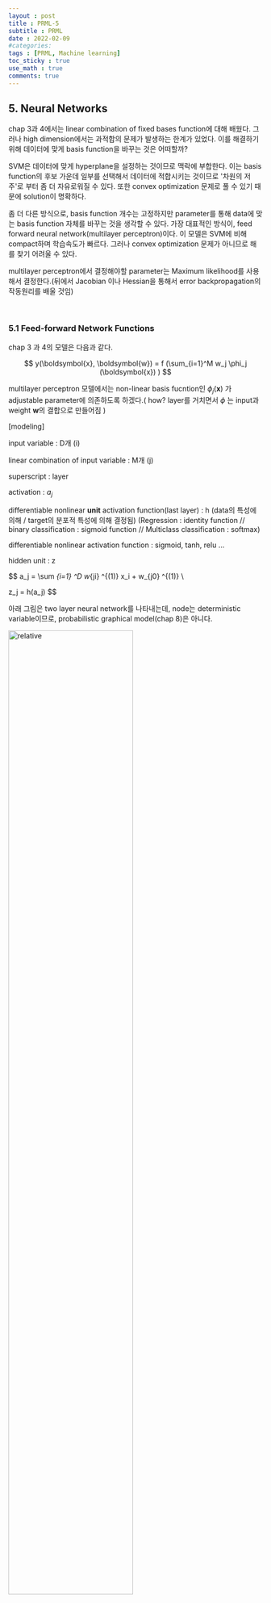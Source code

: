```yaml
---
layout : post
title : PRML-5
subtitle : PRML
date : 2022-02-09
#categories:
tags : [PRML, Machine learning]
toc_sticky : true
use_math : true
comments: true
--- 
```



## 5. Neural Networks

chap 3과 4에서는 linear combination of fixed bases function에 대해 배웠다. 그러나 high dimension에서는 과적합의 문제가 발생하는 한계가 있었다. 이를 해결하기 위해 데이터에 맞게 basis function을 바꾸는 것은 어떠할까? 

SVM은 데이터에 맞게 hyperplane을 설정하는 것이므로 맥락에 부합한다. 이는 basis function의 후보 가운데 일부를 선택해서 데이터에 적합시키는 것이므로 '차원의 저주'로 부터 좀 더 자유로워질 수 있다. 또한 convex optimization 문제로 풀 수 있기 때문에 solution이 명확하다.

좀 더 다른 방식으로, basis function 개수는 고정하지만 parameter를 통해 data에 맞는 basis function 자체를 바꾸는 것을 생각할 수 있다. 가장 대표적인 방식이, feed forward neural network(multilayer perceptron)이다. 이 모델은 SVM에 비해 compact하며 학습속도가 빠르다. 그러나 convex optimization 문제가 아니므로 해를 찾기 어려울 수 있다. 

multilayer perceptron에서 결정해야할 parameter는 Maximum likelihood를 사용해서 결정한다.(뒤에서 Jacobian 이나 Hessian을 통해서 error backpropagation의 작동원리를 배울 것임)


<br>


### 5.1 Feed-forward Network Functions

chap 3 과 4의 모델은 다음과 같다.

$$
y(\boldsymbol{x}, \boldsymbol{w}) = f (\sum_{i=1}^M w_j \phi_j (\boldsymbol{x}) )
$$

multilayer perceptron 모델에서는 non-linear basis fucntion인 $\phi_j (\boldsymbol{x})$ 가 adjustable parameter에 의존하도록 하겠다.( how? layer를 거치면서 
$\phi$ 는 input과 weight 
$\boldsymbol{w}$의 결합으로 만들어짐 )

[modeling]

input variable : D개 (i)

linear combination of input variable : M개 (j)

superscript : layer

activation : 
$a_j$

differentiable nonlinear **unit** activation function(last layer)  : h (data의 특성에 의해 / target의 분포적 특성에 의해 결정됨) (Regression : identity function // binary classification : sigmoid function // Multiclass classification : softmax)


differentiable nonlinear activation function  : sigmoid, tanh, relu ... 

hidden unit : z

$$
a_j = \sum _{i=1} ^D w_{ji} ^{(1)} x_i + w_{j0} ^{(1)} \\

z_j = h(a_j)
$$

아래 그림은 two layer neural network를 나타내는데, node는 deterministic variable이므로, probabilistic graphical model(chap 8)은 아니다. 

<img src='{{"/assets/img/prml-5-1.png"| relative_url}}'  width="70%" height="70%" title="1" alt='relative'>

식과 그림에서도 알 수 있듯, 각 layer는 perceptron 모델과 매우 유사하다. 결국 perceptron 모델 또한 에러를 줄이는 perceptron parameter w를 결정하고자 한다. 그러나 perceptron 모델은 class를 +1 과 -1 로 나누는 데에서 activation function이 step function인 반면, neural network에서는 differentiable 하다는 것이 차이라 할 수 있다. 

만약 hidden unit이 linear라면 결국 식 (5.7) 와 같이 중첩해서 식을 쓸 필요가 없고, input 과 output만이 있는 매우 simple한 모델을 만들 수 있을 것이다. 이러한 형태는 나중에 12장에서 배울 principal component analysis와 매우 유사하다고 할 수 있다.


network architecture에서 자주 사용되는 skip-layer connection은 경사소실을 막아, sparse 모델이 특정 gredient에만 영향을 크게 받는 것을 방지한다.

"모든 input 과 oupter이 hidden layer 에 의해 연결된다면 weight는 어떻게 정할 것인가 => maximum likelihood and Bayesian apporach "

아래 그림은 hidden unit과 network 학습 결과를 보여준다.


<img src='{{"/assets/img/prml-5-2.png"| relative_url}}'  width="70%" height="70%" title="1" alt='relative'>


<img src='{{"/assets/img/prml-5-3.png"| relative_url}}'  width="70%" height="70%" title="1" alt='relative'>


<br>


#### 5.1.1 Weight-space symmetries

feed-forward network의 특징 중 하나는, weight vector에 대한 multiple distinct choice 가 결국 같은 mapping function을 만들어 낸다는 것이다. 

ex1 ) tanh function와 같은 기함수의 특징을 활용할 때 M개의 hidden unit에 대해 $2^M$ 개의 weight vector가 동일한 network를 만들어 낼 것이다. 

ex2 ) hidden unit의 순서를 바꾸면 된다.  


<br>


### 5.2 Network Training


polynomial curve fitting(chap 1) 에서는 sum of square error function을 minimize 하는 parameter 값을 추정하는 것을 배웠다. neural network에서도 마찬가지로 parameter를 추정하는 것이 중요하다. 

우선 network output에 대한 확률적 접근을 할 수 있다.

target $\boldsymbol{t}$ 가 Gaussian distribution을 따른다고 생각해보자. Regression setting에서 unit activation function을 생각하면 parameter에 대한 MLE를 찾을 수 있다. 또한 Gaussian 가정 하에서는 likelihood function을 최대화 하는 것은 sum of square error function을 최소화 하는 것과 같다. 

가우시안의 경우에는 convex 문제를 쉽게 풀 수 있지만, 실제로 많은 경우에는 network function이 non-linearity를 가지고 있고, error function 또한 마찬가지이다. => analytic 하게 구해야 한다.


binary classification의 경우는 maximum likelihood 방식으로 parameter를 추정하는 것이 cross entropy error function을 최소화 하는 것과 동일하다. (sum of square error는 학습의 속도 또한 느리며, ML 방식에서 도출할 수 없는 error 이므로 generalization이 어렵다) 또한 target이 특정 분포를 따르는 것이 아니라, 0 또는 1로 명확하게 labelling 되어 있기 때문에 분산을 정의할 필요가 없다. 


binary classification with multiple target의 경우, linear classification은 각 linear model이 output과 각각 linearly independent 하게 영향을 주지만, neural network에서는 각 input이 각 output에 non-linearly 영향을 준다는 것이다. 

<br>


#### 5.2.1 Parameter optimization

geometric apporach

<img src='{{"/assets/img/prml-5-4.png"| relative_url}}'  width="70%" height="70%" title="1" alt='relative'>



weight space에서 $\delta \boldsymbol{w}$ 만큼 움직였을 때, error function의 변화는 
$\delta E \simeq \delta \boldsymbol{w}^T \nabla E(\boldsymbol{w}$) 이고 이때 gredient는 error를 가장 많이 줄이는 방향이다. 따라서 gredient가 0에 매우 근사할 때 error를 가장 작게 하는 값에 도달했다고 할 수 있다.

"Points at which the gradient vanishes are called stationary points and may be further classified into minima, maxima, and saddle point"

Network 안에는 수많은 inequivalent stationary point 와 inequivalent minima 가 존재한다. 그러나 반드시 global minima를 찾을 필요는 없으며 존재하지 않을 수도 있다. 실제로 할 수 있는 것은 local minima 후보지를 몇개 선정한 다음 이를 비교해서 최적의 값을 찾는 것이다. 

(Newton-Rhapson 방법과 같이 iterative하게 parameter 값을 추정해야할 경우도 있다.)

<br>

<br>


### 5.5 Regularization in Neural Networks

hidden unit의 개수는 모델을 설계할 때 정하는 free parameter이며 모델 자체의 성능을 결정하게 된다. 한 방법으로 maximum likelihood setting을 통해서 최적의 hidden unit 개수를 결정할 수도 있을 것이다. 아래 그림은 hidden unit의 개수에 따른 fitting 결과를 보여준다.

<img src='{{"/assets/img/prml-5-5.png"| relative_url}}'  width="70%" height="70%" title="1" alt='relative'>

overfitting을 방지하는 방법으로는 초기에 hidden unit의 개수를 매우 큰 모형을 만든 다음 데이터를 적합해가면서 sparse한 모형을 만들어 내는 방식이 있다. 이를 위해 regularized error를 설정하는 것을 생각해볼 수 있다.(weight decay) 또한, 이전에도 배웠지만 L2 regularization 하에서 최적의 계수를 찾는 것은 gaussian prior에서 MAP를 찾는 것과 동일하다. 

$$
\tilde E(\boldsymbol{w}) =E(\boldsymbol{w}) + \frac{\lambda}{2}\boldsymbol{w}^T\boldsymbol{w}
$$




또다른 방법으로는 validation set을 통해서도 적절한 hidden unit의 개수를 설정할 수 있을 것이다(또한 hidden unit을 만드는 weight를 결정할 수 있을 것이다)


<br>

#### 5.5.1 Consistent Gaussian Priors

weight decay의 한계는 neural network mapping에서 weight에 대한 transformation(scaling)
과 일치하지 않는 부분이 있다는 것이다. 

기존 데이터를 transform한 데이터를 생각해보자. 두 데이터를 모델을 통해 train 했을 때, 일반적으로 weight 는 다르겠지만 두 모델의 동일한 layer의 weight는 linear transform으로 서로 표현될 수 있을 것이다. 이때에 regularization을 생각해보자. linear transform에 의해 변형된 데이터이므로, regularization 또한 동일한 데이터(변수)에 적용되어야 할 것이다.

그러나 위에서 본 regularized error 는 이러한 점을 만족하지 못한다.(layer 별로 activation function이 다르기 때문에 regularization 또한 다르게 적용되어야 한다) 이를 위해 새로운 regularization term을 제시한다. $\mathcal{w}_1$ 은 첫번째 layer, 
$\mathcal{w}_2$ 는 두번째 layer를 의미한다. 

$$
\frac{\lambda_1}{2}\sum_{w \in \mathcal{w}_1}w^2 + \frac{\lambda_2}{2}\sum_{w \in \mathcal{w}_2}w^2
$$

weight의 prior를 고려한다면 prior는 다음과 같다.(regularizer can be interpreted as the negative loarithm of prior)

$$
p(\boldsymbol{w}) \propto exp(- \frac{1}{2} \sum_k \alpha_k ||\boldsymbol{w}||_k^2)
$$



<br>

#### 5.5.2 Early stopping

모델의 복잡성을 control하는 방법으로 regularization의 대안으로 early stopping을 제시한다. network training에서는 error는 비증가(non-increasing) 함수이다. 그러나 validation set을 통해 모델 검증을 해보면 training의 횟수가 늘어날수록, 즉 데이터에 과적합이 되는 경우 오히려 error가 커지는 현상을 발견할 수 있다. 즉, 적절한 training 횟수를 위해 early stopping이 필요하다.  

또한 자유도에 대한 내용이 언급되고 있다. 저자는 모델 학습이 진행될수록 네트워크의 degree of freedom이 증가할 것이라 말하고 있다. 모델 초기에는 모든 weight들이 동일하게 가중치를 가지고 있는 상태이나 training 동안 모델이 데이터에 적합되면서 일부 weight은 커지고 또 일부 weight은 작아지기 때문에 df의 값은 상대적으로 training 을 반복하면서 커진다고 할 수 있다.


<br>

#### 5.5.3 Invariances

pattern recognition에서 input의 tranforming에 대해서 결과가 바뀌어서는 안된다. 예를들어 input data의 position을 바꾼다거나, 혹은 사이즈를 바꾼다거나 하는 등의 transforming은 결과값을 다르게 만들어서는 안될 것이다. 

만약 데이터가 매우 많다면 모델의 invariance는 자연스럽게 학습될 것이다. 많은 데이터 안에서는 자연스럽게 여러가지 transforming에 대한 것을 학습할 수 있기 때문이다. 그러나 데이터가 많지 않다면?? 요구되는 invariant 가 매우 많다면?? 

이에 대한 대안으로 책에서는 4가지를 제시한다

1. data augmentation(replication을 batch 각각에 넣어주면 더 좋을 것)

2. regularization term(transforming을 제한, 뒤에 나오는 tangent propagation)

3. tranformation과 관련없는 변수를 미리 추출

4. network 모델 자체에 invariance properties를 만들어 놓음. (local receptive fields, shared weights)



<br>

#### 5.5.4 Tangent propagation

continuous transformation에 대해서만 고려해보자.(rotation not reflection)

특정 변환에 의해서 D 차원 input space 에서 M차원의 manifold로 변형될 수 있다. 아래 그림을 보자.

<img src='{{"/assets/img/prml-5-6.png"| relative_url}}'  width="70%" height="70%" title="1" alt='relative'>

$\xi$에 의해 transformation이 되고 있고 이러한 변형을
$s(x_n, \xi)$ 라고 할 수 있다. 
이때 point $x_n$에서 tangent 값은 아래와 같다.

$$
\tau_n = \frac {\partial s(x_n, \xi)}{\partial \xi} |_{\xi = 0}
$$


output에 대한 derivative 는 아래와 같다.

$$
\frac{\partial y_k}{\partial \xi} | _{\xi=0} = \sum_{i=1}^D \frac{\partial y_k}{\partial x_i} \frac{\partial x_i}{\partial \xi} |_{\xi=0} = \sum_{i=1}^D J_{ki} \tau_i

$$


이를 활용해서 error function을 변형해보자. 

regularization coefficient $\lambda$와 regularization function 
$\Omega$ 에 대해서 

$$
\Omega = \frac{1}{2} \sum_n \sum_k ( \frac{\partial y_k}{\partial \xi} | _{\xi=0} )^2
$$

$$
\tilde E = E + \lambda \Omega
$$

라고 둘 수 있다. 만일 transformation에 대해서 network mapping function이 invariant 하다면 regularization function $\Omega$는 zero가 될 것이다. 
또한 $\lambda$ 값은 데이터에 대한 fitting과 invariant property에 대한 학습을 조절해주는 역할을 한다.  

이를 통해 볼때, regularization function은 결국 Jacobian을 통해 weight 에 영향을 받는다. 그러므로 backpropagation 방식과 동일하게 regularizer의 derivative를 구해 적절한 weight을 업데이트한다. 즉 tangent propagation 방식은 앞에서 학습한 regularization과 그 방식이 거의 유사한 것이다. 

비슷한 테크닉으로, tangent distance는 nearest-neighbour classifier와 같은 distance 기반의 분석법에서 invariance property를 찾아낼 수 있다.

<br>


#### 5.5.6 Convolutional networks

5.5.3에서 나오는 4가지 방법 중 마지막 방법을 설명해보도록 하겠다. 이 단락에서는 network 구조 자체에 invariance properties를 만들고자 한다. 이러한 시도는 이미지 데이터 처리에 사용되는 convolutional neural network의 기반이 되었다. 

미묘한 변화까지도 감지하기 위한 네트워크 구조를 만들기 위해 fully connected network를 만들 수도 있을 것이다. 그러나 '이미지' 데이터는 주변 데이터들과 큰 상관관계를 갖는다는 특성이 있다. 그러므로 vision 분야에서는 *local feature* 를 찾아내려는 시도를 많이하고 있다.(cnn의 핵심 = feature extraction)

convolutional neural network는 local feature를 찾기 위해 local receptive field // weight sharing // subsampling 이라는 3가지 개념을 제시한다.

input image는 sharing weight을 통해서 학습이 되고, image의 subregion으로부터 weight와 bias를 통해 unit으로 이뤄진 feature map을 만든다. 여기서 각 unit들은 feature detector의 역할을 한다. 혹여나 이미지가 이동된다고 하더라도, feature map에서의 활성위치(unit) 만 바뀌면 되기 때문에 invariance가 유지된다. 

convolutional unit의 output은 subsampling layer의 input을 만든다. subsampling unit은 feature map의 정보를 보다 압축한다. 따라서 image shift 가 발생하는 경우 이를 보다 민감하게 찾게 된다.(pooling과 유사?)

이를 정리하면 Convolutional neural network를 다음과 같은 구조로 표현할 수 있다.

<img src='{{"/assets/img/prml-5-7.png"| relative_url}}'  width="70%" height="70%" title="1" alt='relative'>


<br>

#### 5.5.7 Soft weight sharing

모델 복잡도를 통제하는 방법 중 하나로 그룹화를 한 뒤 동일한 weight을 주는 것을 들 수 있다. 이 방법은 translation invariance를 위한 방법 중 하나이기도 하다. 이 방법은 weight에 대한 제약이 선행(그룹 간 weight의 평균, 그룹내 weight의 분산)되어야 하며, soft한 제약을 통해 특정 그룹의 weight가 similar value를 갖도록 한다.  

따라서 이 방식은 결국 mixture model을 고려하는 것과 동일시된다. 확률밀도함수는 다음과 같다

$$
\begin{align}
& p(w_i) = \sum _{j=1} ^ M \pi_j \mathcal{N}(w_i | \mu_j, \sigma_j^2) \\

& p(\boldsymbol{w}) = \prod _i p(w_i)
\end{align}
$$

negative loagrithm(ML을 극대화하는 것과 동일)을 통해 regularization function을 다음과 같이 만들 수 있다.

$$
\Omega(\boldsymbol{w}) = - \sum_i ln (\sum_{j=1} ^M \pi_j \mathcal{N}(w_i | \mu_j, \sigma_j^2))
$$

total error function은 아래와 같다.

$$
\tilde E(\boldsymbol{w}) = E(\boldsymbol{w}) + \lambda \Omega(\boldsymbol{w})
$$

이와 같이 정의한 error는 weight w와 파라미터인 $\pi, \mu, \sigma$ 에 의해 minimize된다. 그 방법으로는 conjugate-gradients 혹은 quasi-Newton method 같은 것으로 weight를 업데이트하면서 동시에 EM알고리즘을 통해 mixture distribution의 파라미터 값을 업데이트하는 방식이 있다.(공동 최적화를 통한 수치적 안정성)


total error function에 대한 derivative 를 구하기 위해서 우선 coefficient 인 $\pi$ 에 대한 prior를 먼저 설정한 뒤, posterior를 나타낸다.


$$
\textrm{posterior} \ \ \gamma_j(w) = \frac {\pi_j \mathcal{N}(w|\mu_j, \sigma_j ^2)}{\sum_k \pi_j \mathcal{N}(w|\mu_j, \sigma_j ^2)}
$$


이때 total error function에 대한 derivative를 살펴보자. weight에 대한 derivative 는 다음과 같다.


$$
\frac {\partial \tilde E}{\partial w_i} = \frac {\partial E}{\partial w_i} + \lambda \sum_j \gamma_j(w_i) \frac {(w_i - \mu_j)}{\sigma^2 _j}
$$

식을 자세히 보면 regularization term은 weight을 $j^{th}$  Gaussian의 중심으로 모으는 역할을 하고 있음을 알 수 있다(표준화)

비슷하게 $\mu , \sigma $ 에 대해서도 derivative 를 구할 수 있으며, 의미는 비슷하다.(sharing, grouping)

만일 $\sigma^2 _j = exp(\eta_j)$ 라고 둔다면 분산의 값이 0이 되는 경우를 막을 수 있으므로 유용하다.(9장 mixture model에서 설명)

mixing coefficient에 대한 제약을 위해(합 1) softmax function을 사용할 수 있으며 여기서 또한 의미를 찾아낼 수 있다. 



<br>


### 5.6 Mixture Density Networks

supervised learning의 목적은 조건부분포 
$p(t | x)$
를 구하고자 하는 것이다. 그러나 실제 문제들에서 Gaussian을 가정하는 것은 잘못된 결과를 이르게 할 수도 있다. 

causality를 기반으로 한 forward problem은 many to one의 문제로 인과관계에 의한 정확한 결과를 예측할 수 있다. 반면 inverse problem을 생각해보자. 즉 one to many 의 문제를 푸는 것으로, 어떤 현상들이 발생했을 때 이를 바탕으로 특정사건이 일어날 것이라 예측할 수 있을지 단정짓기 어렵다. (명확한 인과관계가 밝혀지지 않는 이상 어떠한 결과를 가져올지 단정짓기 어렵다) 

아래 그림은 forward problem과 inverse problem을 설명한다.

<img src='{{"/assets/img/prml-5-8.png"| relative_url}}'  width="70%" height="70%" title="1" alt='relative'>

그럼 조건부분포를 찾기위한 일반적인 framework는 없을까?

이 책에서는 mixture density network를 제시한다. 즉 mixing coefficients 와 component density 모두를 input vector X에 대한 flexible function으로 생각하는 것이다. 

Gaussian components 를 가정한다면 아래와 같은 모델을 만들 수 있다

$$
p(t|x) = \sum _{k=1} ^K \pi_k(x) \ \mathcal{N}(t|\mu_k(x), \sigma_k ^2 (x))
$$

이 모델은 input vector에 의해 component의 분산이 영향을 받는 heteroscedastic model(이분산성 모델)이다.

mixture 모델에서 $\pi_k(x), \mu_k (x),  \sigma_k ^2 (x)$ 는 neural network 모델의 output에 영향을 받는다. 즉 mixture model의 parameter를 찾는 데에 hidden unit이 모두 공유된다. 그래서 만약 L개의 mixture component와 output t가 K개의 component를 가진다면 network는 L 개의 output unit activation $a_k ^ {\pi}$ 과
K개의 output $a_k ^ {\sigma}$, 
L x K 개의 output  $a_{kj} ^ {\mu}$ 를 갖게 될 것이다. 

즉 network의 output 수는 (K+2)L 이며 mixture를 고려하지 않을 때에는 K 개의 output 만을 가진다는 데에서 비교된다.


이때 coefficeint의 조건과, 분산값이 양이 된다는 조건을 만족시키기 위해 softmax output form이나 exponential을 활용하면 error function은 다음과 같다. 

$$
E(w) = - \sum _{n=1} ^N ln \ \{ \sum_{k=1}^k \pi_k(x_n,\boldsymbol{w}) \mathcal{N}(t_n | \mu_k(x_n, \boldsymbol{w}), \sigma_k^2(x_n, \boldsymbol{w})    \}
$$

derivative 를 구하는 방식은 5.5.7에서와 유사하게 생각할 수 있을 것이며, mixture model이므로 prior를 정의하고 posterior를 도입하도록 한다.

<img src='{{"/assets/img/prml-5-9.png"| relative_url}}'  width="70%" height="70%" title="1" alt='relative'>

교재에서 제시하는 toy example을 볼 때, 찾고싶은 조건부분포
$p(t|x)$
는 그림 (c)에서처럼 multimodal이다. 

mixture model을 통해
$p(t|x)$
를 구하게 되면 이를 활용한 대표값을 구할 수 있다
=>
$E(\boldsymbol{t}|x) , E(||\boldsymbol{t} - E(\boldsymbol{t}|x)||^2|x) $

그러나 평균값이 항상 데이터를 잘 나타낸다고 할 수는 없다. 로봇팔 문제를 생각해보면 inverse problem에서 두가지 가능한 해의 평균이 옳은 답이라 말하기는 힘들다. 이를 해결하기 위해서는 가능성이 높은 성분의 평균값을 각각의 x값에 대해 구하는 것이다. 이는 그림 (d)에서 잘 나타난다.


<br>

